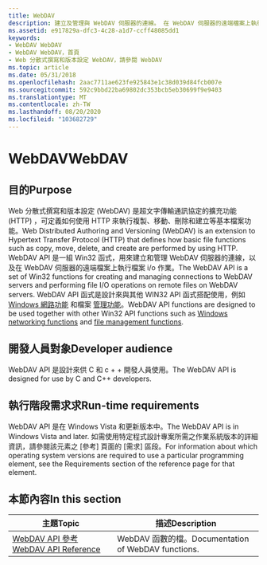 ```yaml
---
title: WebDAV
description: 建立及管理與 WebDAV 伺服器的連線。 在 WebDAV 伺服器的遠端檔案上執行檔案 i/o 作業。 Web 分散式撰寫和版本設定會定義如何使用 HTTP 來執行複製、移動、刪除和建立等檔案功能。
ms.assetid: e917829a-dfc3-4c28-a1d7-ccff48085dd1
keywords:
- WebDAV WebDAV
- WebDAV WebDAV，首頁
- Web 分散式撰寫和版本設定 WebDAV，請參閱 WebDAV
ms.topic: article
ms.date: 05/31/2018
ms.openlocfilehash: 2aac7711ae623fe925843e1c38d039d84fcb007e
ms.sourcegitcommit: 592c9bbd22ba69802dc353bcb5eb30699f9e9403
ms.translationtype: MT
ms.contentlocale: zh-TW
ms.lasthandoff: 08/20/2020
ms.locfileid: "103682729"
---
```

# <a name="webdav"></a><span data-ttu-id="07f1d-108">WebDAV</span><span class="sxs-lookup"><span data-stu-id="07f1d-108">WebDAV</span></span>

## <a name="purpose"></a><span data-ttu-id="07f1d-109">目的</span><span class="sxs-lookup"><span data-stu-id="07f1d-109">Purpose</span></span>

<span data-ttu-id="07f1d-110">Web 分散式撰寫和版本設定 (WebDAV) 是超文字傳輸通訊協定的擴充功能 (HTTP) ，可定義如何使用 HTTP 來執行複製、移動、刪除和建立等基本檔案功能。</span><span class="sxs-lookup"><span data-stu-id="07f1d-110">Web Distributed Authoring and Versioning (WebDAV) is an extension to Hypertext Transfer Protocol (HTTP) that defines how basic file functions such as copy, move, delete, and create are performed by using HTTP.</span></span> <span data-ttu-id="07f1d-111">WebDAV API 是一組 Win32 函式，用來建立和管理 WebDAV 伺服器的連線，以及在 WebDAV 伺服器的遠端檔案上執行檔案 i/o 作業。</span><span class="sxs-lookup"><span data-stu-id="07f1d-111">The WebDAV API is a set of Win32 functions for creating and managing connections to WebDAV servers and performing file I/O operations on remote files on WebDAV servers.</span></span> <span data-ttu-id="07f1d-112">WebDAV API 函式是設計來與其他 WIN32 API 函式搭配使用，例如 [Windows 網路功能](/windows/desktop/WNet/windows-networking-functions) 和檔案 [管理功能](/windows/desktop/FileIO/file-management-functions)。</span><span class="sxs-lookup"><span data-stu-id="07f1d-112">WebDAV API functions are designed to be used together with other Win32 API functions such as [Windows networking functions](/windows/desktop/WNet/windows-networking-functions) and [file management functions](/windows/desktop/FileIO/file-management-functions).</span></span>

## <a name="developer-audience"></a><span data-ttu-id="07f1d-113">開發人員對象</span><span class="sxs-lookup"><span data-stu-id="07f1d-113">Developer audience</span></span>

<span data-ttu-id="07f1d-114">WebDAV API 是設計來供 C 和 c + + 開發人員使用。</span><span class="sxs-lookup"><span data-stu-id="07f1d-114">The WebDAV API is designed for use by C and C++ developers.</span></span>

## <a name="run-time-requirements"></a><span data-ttu-id="07f1d-115">執行階段需求求</span><span class="sxs-lookup"><span data-stu-id="07f1d-115">Run-time requirements</span></span>

<span data-ttu-id="07f1d-116">WebDAV API 是在 Windows Vista 和更新版本中。</span><span class="sxs-lookup"><span data-stu-id="07f1d-116">The WebDAV API is in Windows Vista and later.</span></span> <span data-ttu-id="07f1d-117">如需使用特定程式設計專案所需之作業系統版本的詳細資訊，請參閱該元素之 [參考] 頁面的 [需求] 區段。</span><span class="sxs-lookup"><span data-stu-id="07f1d-117">For information about which operating system versions are required to use a particular programming element, see the Requirements section of the reference page for that element.</span></span>

## <a name="in-this-section"></a><span data-ttu-id="07f1d-118">本節內容</span><span class="sxs-lookup"><span data-stu-id="07f1d-118">In this section</span></span>



| <span data-ttu-id="07f1d-119">主題</span><span class="sxs-lookup"><span data-stu-id="07f1d-119">Topic</span></span>                                                       | <span data-ttu-id="07f1d-120">描述</span><span class="sxs-lookup"><span data-stu-id="07f1d-120">Description</span></span>                                   |
|-------------------------------------------------------------|-----------------------------------------------|
| [<span data-ttu-id="07f1d-121">WebDAV API 參考</span><span class="sxs-lookup"><span data-stu-id="07f1d-121">WebDAV API Reference</span></span>](webdav-api-reference.md)<br/> | <span data-ttu-id="07f1d-122">WebDAV 函數的檔。</span><span class="sxs-lookup"><span data-stu-id="07f1d-122">Documentation of WebDAV functions.</span></span><br/> |



 

 


